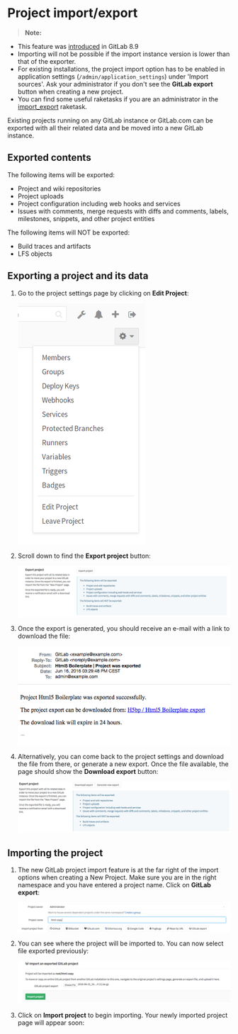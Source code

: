 # Project import/export

>**Note:**
  - This feature was [introduced][ce-3050] in GitLab 8.9
  - Importing will not be possible if the import instance version is lower
    than that of the exporter.
  - For existing installations, the project import option has to be enabled in
    application settings (`/admin/application_settings`) under 'Import sources'.
    Ask your administrator if you don't see the **GitLab export** button when
    creating a new project.
  - You can find some useful raketasks if you are an administrator in the
    [import_export](../../../administration/raketasks/project_import_export.md)
    raketask.

Existing projects running on any GitLab instance or GitLab.com can be exported
with all their related data and be moved into a new GitLab instance.

## Exported contents

The following items will be exported:

- Project and wiki repositories
- Project uploads
- Project configuration including web hooks and services
- Issues with comments, merge requests with diffs and comments, labels, milestones, snippets,
  and other project entities

The following items will NOT be exported:

- Build traces and artifacts
- LFS objects

## Exporting a project and its data

1. Go to the project settings page by clicking on **Edit Project**:

    ![Project settings button](img/settings_edit_button.png)

1. Scroll down to find the **Export project** button:

    ![export_1](./img/export_1.png)

1. Once the export is generated, you should receive an e-mail with a link to
   download the file:

    ![export_3](./img/export_3.png)

1. Alternatively, you can come back to the project settings and download the
   file from there, or generate a new export. Once the file available, the page
   should show the **Download export** button:

    ![export_4](./img/export_4.png)

## Importing the project

1. The new GitLab project import feature is at the far right of the import
   options when creating a New Project. Make sure you are in the right namespace
   and you have entered a project name. Click on **GitLab export**:

    ![import_1](./img/import_1.png)

1. You can see where the project will be imported to. You can now select file
   exported previously:

    ![import_2](./img/import_2.png)

1. Click on **Import project** to begin importing. Your newly imported project
   page will appear soon:

[ce-3050]: https://gitlab.com/gitlab-org/gitlab-ce/issues/3050
